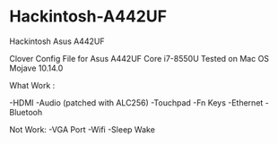 # Hackintosh-A442UF
Hackintosh Asus A442UF

Clover Config File for Asus A442UF Core i7-8550U
Tested on Mac OS Mojave 10.14.0

What Work :

-HDMI 
-Audio (patched with ALC256)
-Touchpad
-Fn Keys
-Ethernet
-Bluetooh

Not Work:
-VGA Port
-Wifi
-Sleep Wake
